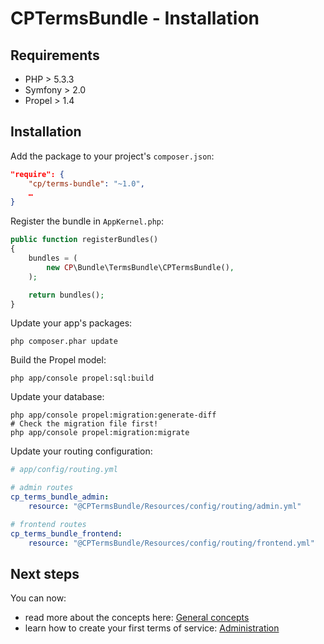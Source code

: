 CPTermsBundle - Installation
=============

Requirements
------------

* PHP > 5.3.3
* Symfony > 2.0
* Propel > 1.4

Installation
------------

Add the package to your project's `composer.json`:

```json
"require": {
	"cp/terms-bundle": "~1.0",
	…
}
```

Register the bundle in `AppKernel.php`:

```php
public function registerBundles()
{
    bundles = (
        new CP\Bundle\TermsBundle\CPTermsBundle(),
    );

    return bundles();
}
```

Update your app's packages:

```
php composer.phar update
```

Build the Propel model:

```
php app/console propel:sql:build
```

Update your database:

```
php app/console propel:migration:generate-diff
# Check the migration file first!
php app/console propel:migration:migrate
```

Update your routing configuration:

```yaml
# app/config/routing.yml

# admin routes
cp_terms_bundle_admin:
    resource: "@CPTermsBundle/Resources/config/routing/admin.yml"

# frontend routes
cp_terms_bundle_frontend:
    resource: "@CPTermsBundle/Resources/config/routing/frontend.yml"
```

Next steps
----------

You can now:

* read more about the concepts here: [General concepts](concepts.md)
* learn how to create your first terms of service: [Administration](admin.md)
